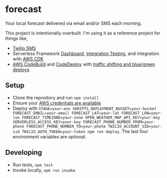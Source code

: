 # forecast

Your local forecast delivered via email and/or SMS each morning.

This project is intentionally overbuilt. I'm using it as a reference project for things like,

- [Twilio SMS](https://www.twilio.com/docs/libraries/node)
- Serverless Framework [Dashboard](https://serverless.com/framework/docs/dashboard/), [Integration Testing](https://github.com/serverless/enterprise/blob/master/docs/testing.md), and integration with [AWS CDK](https://docs.aws.amazon.com/cdk/latest/guide/home.html)
- [AWS CodeBuild](https://aws.amazon.com/codebuild/) and [CodeDeploy](https://aws.amazon.com/codedeploy/) with [traffic shifting and blue/green deploys](https://github.com/davidgf/serverless-plugin-canary-deployments)

## Setup

- Clone the repository and run `npm install`
- Ensure your [AWS credentials are available](https://serverless.com/framework/docs/providers/aws/guide/credentials/)
- Deploy with `STAGE=your-env SKRIPTS_DEPLOYMENT_BUCKET=your-bucket FORECAST_EMAIL=your-email FORECAST_LAT=your-lat FORECAST_LON=your-lon FORECAST_TIMEZONE=your-zone OPEN_WEATHER_MAP_API_KEY=your-key SERVERLESS_ACCESS_KEY=your-key FORECAST_PHONE_NUMBER_FROM=your-phone FORECAST_PHONE_NUMBER_TO=your-phone TWILIO_ACCOUNT_SID=your-sid TWILIO_AUTH_TOKEN=your-token npm run deploy`. The last four environment variables are optional.

## Developing

- Run tests, `npm test`
- Invoke locally, `npm run invoke`

